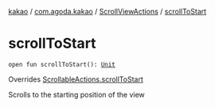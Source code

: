 [kakao](../../index.md) / [com.agoda.kakao](../index.md) / [ScrollViewActions](index.md) / [scrollToStart](.)

# scrollToStart

`open fun scrollToStart(): `[`Unit`](https://kotlinlang.org/api/latest/jvm/stdlib/kotlin/-unit/index.html)

Overrides [ScrollableActions.scrollToStart](../-scrollable-actions/scroll-to-start.md)

Scrolls to the starting position of the view

